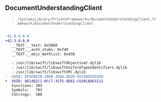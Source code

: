 ## DocumentUnderstandingClient

> `/System/Library/PrivateFrameworks/DocumentUnderstandingClient.framework/DocumentUnderstandingClient`

```diff

-41.0.0.0.0
+42.3.0.0.0
   __TEXT.__text: 0x58b0
   __TEXT.__auth_stubs: 0x7d0
   __TEXT.__objc_methlist: 0x438

   - /usr/lib/swift/libswiftObjectiveC.dylib
   - /usr/lib/swift/libswiftUniformTypeIdentifiers.dylib
   - /usr/lib/swift/libswiftXPC.dylib
-  UUID: DFAFBE2B-2BD0-3D66-8D2D-5629AE65D2D0
+  UUID: 861482C1-0CC7-3CF5-9D82-C638CAD63213
   Functions: 203
   Symbols:   783
   CStrings:  380

```
